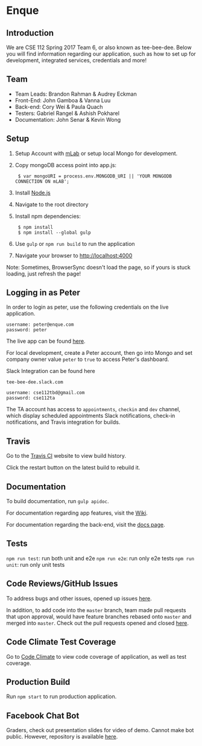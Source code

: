 # Enque

## Introduction
We are CSE 112 Spring 2017 Team 6, or also known as tee-bee-dee. Below you will find information regarding our application, such as how to set up for development, integrated services, credentials and more!

## Team
* Team Leads: Brandon Rahman & Audrey Eckman
* Front-End: John Gamboa & Vanna Luu
* Back-end: Cory Wei & Paula Quach
* Testers: Gabriel Rangel & Ashish Pokharel
* Documentation: John Senar & Kevin Wong

Setup
----------------------------
1. Setup Account with [mLab](https://mlab.com/) or setup local Mongo for development.
2. Copy mongoDB access point into app.js:

        $ var mongoURI = process.env.MONGODB_URI || 'YOUR MONGODB CONNECTION ON mLAB';

2. Install [Node.js](http://nodejs.org/download/)
3. Navigate to the root directory
4. Install npm dependencies:

        $ npm install
        $ npm install --global gulp

6. Use ``gulp`` or ``npm run build`` to run the application
7. Navigate your browser to [http://localhost:4000](http://localhost:4000/)

Note: Sometimes, BrowserSync doesn't load the page, so if yours is stuck loading, just refresh the page!

Logging in as Peter
----------------------------
In order to login as peter, use the following credentials on the live application.

	username: peter@enque.com
	password: peter

The live app can be found [here](https://tbd-team2.herokuapp.com/).

For local development, create a Peter account, then go into Mongo and set company owner value `peter` to `true` to access Peter's dashboard.

Slack Integration can be found here

	tee-bee-dee.slack.com

	username: cse112tbd@gmail.com
	password: cse112ta
	
The TA account has access to `appointments`, `checkin` and `dev` channel, which display scheduled appointments Slack notifications, check-in notifications, and Travis integration for builds.

Travis
----------------------------
Go to the [Travis CI](https://travis-ci.org/tee-bee-dee/team2) website to view build history.

Click the restart button on the latest build to rebuild it.

Documentation
----------------------------
To build documentation, run ``gulp apidoc``.

For documentation regarding app features, visit the [Wiki](https://github.com/tee-bee-dee/team2/wiki).

For documentation regarding the back-end, visit the [docs page](https://tbd-team2.herokuapp.com/docs/).

Tests
----------------------------
``npm run test``: run both unit and e2e
``npm run e2e``: run only e2e tests
``npm run unit``: run only unit tests

Code Reviews/GitHub Issues
----------------------------
To address bugs and other issues, opened up issues [here](https://github.com/tee-bee-dee/team2/issues).

In addition, to add code into the `master` branch, team made pull requests that upon approval, would have feature branches rebased onto `master` and merged into `master`. Check out the pull requests opened and closed [here](https://github.com/tee-bee-dee/team2/pulls).

Code Climate Test Coverage
----------------------------
Go to [Code Climate](https://codeclimate.com/github/tee-bee-dee/team2) to view code coverage of application, as well as test coverage.

Production Build
----------------------------
Run ``npm start`` to run production application.

Facebook Chat Bot
----------------------------
Graders, check out presentation slides for video of demo. Cannot make bot public. However, repository is available [here](https://github.com/tee-bee-dee/enquechat).

